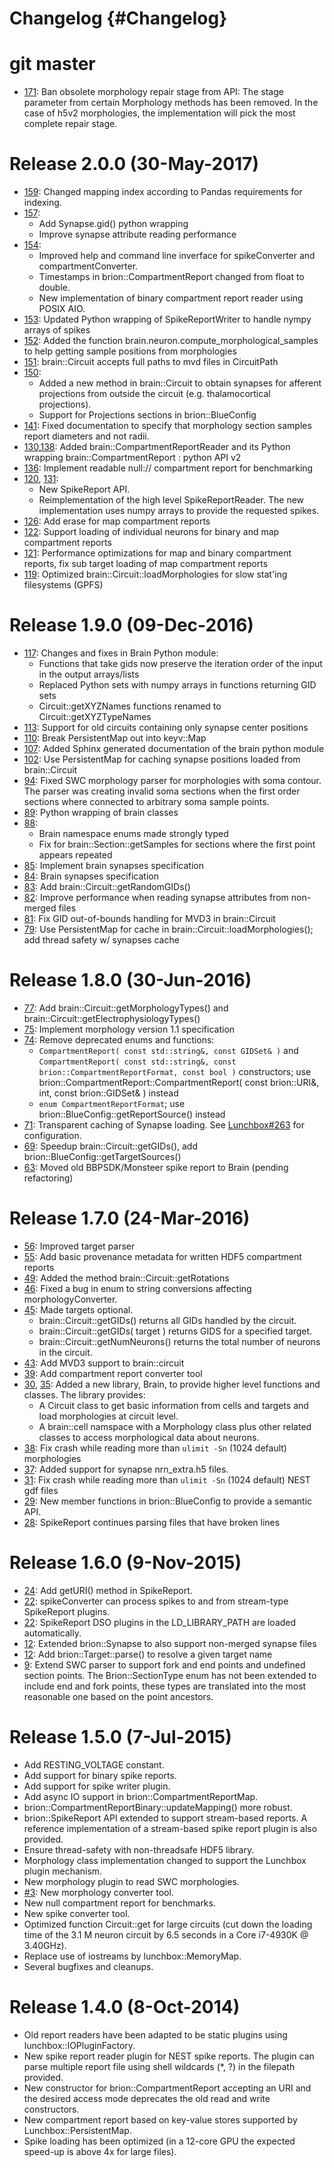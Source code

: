 Changelog {#Changelog}
=========

# git master

* [171](https://github.com/BlueBrain/Brion/pull/171):
  Ban obsolete morphology repair stage from API: The stage parameter from
  certain Morphology methods has been removed. In the case of h5v2 morphologies,
  the implementation will pick the most complete repair stage.

# Release 2.0.0 (30-May-2017)

* [159](https://github.com/BlueBrain/Brion/pull/159):
  Changed mapping index according to Pandas requirements for indexing.
* [157](https://github.com/BlueBrain/Brion/pull/157):
  - Add Synapse.gid() python wrapping
  - Improve synapse attribute reading performance
* [154](https://github.com/BlueBrain/Brion/pull/154):
  - Improved help and command line inverface for spikeConverter and
    compartmentConverter.
  - Timestamps in brion::CompartmentReport changed from float to double.
  - New implementation of binary compartment report reader using POSIX AIO.
* [153](https://github.com/BlueBrain/Brion/pull/153):
  Updated Python wrapping of SpikeReportWriter to handle nympy arrays of spikes
* [152](https://github.com/BlueBrain/Brion/pull/152):
  Added the function brain.neuron.compute_morphological_samples to help getting
  sample positions from morphologies
* [151](https://github.com/BlueBrain/Brion/pull/151):
  brain::Circuit accepts full paths to mvd files in CircuitPath
* [150](https://github.com/BlueBrain/Brion/pull/150):
  - Added a new method in brain::Circuit to obtain synapses for afferent
    projections from outside the circuit (e.g. thalamocortical projections).
  - Support for Projections sections in brion::BlueConfig
* [141](https://github.com/BlueBrain/Brion/pull/141):
  Fixed documentation to specify that morphology section samples report
  diameters and not radii.
* [130](https://github.com/BlueBrain/Brion/pull/130),[138](https://github.com/BlueBrain/Brion/pull/138):
  Added brain::CompartmentReportReader and its Python wrapping
  brain::CompartmentReport : python API v2
* [136](https://github.com/BlueBrain/Brion/pull/136):
  Implement readable null:// compartment report for benchmarking
* [120](https://github.com/BlueBrain/Brion/pull/120), [131](https://github.com/BlueBrain/Brion/pull/131):
  - New SpikeReport API.
  - Reimplementation of the high level SpikeReportReader. The new implementation
    uses numpy arrays to provide the requested spikes.
* [126](https://github.com/BlueBrain/Brion/pull/126):
  Add erase for map compartment reports
* [122](https://github.com/BlueBrain/Brion/pull/122):
  Support loading of individual neurons for binary and map compartment reports
* [121](https://github.com/BlueBrain/Brion/pull/121):
  Performance optimizations for map and binary compartment reports, fix
  sub target loading of map compartment reports
* [119](https://github.com/BlueBrain/Brion/pull/119):
  Optimized brain::Circuit::loadMorphologies for slow stat'ing
  filesystems (GPFS)

# Release 1.9.0 (09-Dec-2016)

* [117](https://github.com/BlueBrain/Brion/pull/117):
  Changes and fixes in Brain Python module:
  - Functions that take gids now preserve the iteration order of the input in
    the output arrays/lists
  - Replaced Python sets with numpy arrays in functions returning GID sets
  - Circuit::getXYZNames functions renamed to Circuit::getXYZTypeNames
* [113](https://github.com/BlueBrain/Brion/pull/113):
  Support for old circuits containing only synapse center positions
* [110](https://github.com/BlueBrain/Brion/pull/110):
  Break PersistentMap out into keyv::Map
* [107](https://github.com/BlueBrain/Brion/pull/107):
  Added Sphinx generated documentation of the brain python module
* [102](https://github.com/BlueBrain/Brion/pull/102):
  Use PersistentMap for caching synapse positions loaded from brain::Circuit
* [94](https://github.com/BlueBrain/Brion/pull/94):
  Fixed SWC morphology parser for morphologies with soma contour. The parser was
  creating invalid soma sections when the first order sections where connected
  to arbitrary soma sample points.
* [89](https://github.com/BlueBrain/Brion/pull/89):
  Python wrapping of brain classes
* [88](https://github.com/BlueBrain/Brion/pull/88):
  - Brain namespace enums made strongly typed
  - Fix for brain::Section::getSamples for sections where the first point
    appears repeated
* [85](https://github.com/BlueBrain/Brion/pull/85):
  Implement brain synapses specification
* [84](https://github.com/BlueBrain/Brion/pull/84):
  Brain synapses specification
* [83](https://github.com/BlueBrain/Brion/pull/83):
  Add brain::Circuit::getRandomGIDs()
* [82](https://github.com/BlueBrain/Brion/pull/82):
  Improve performance when reading synapse attributes from non-merged files
* [81](https://github.com/BlueBrain/Brion/pull/81):
  Fix GID out-of-bounds handling for MVD3 in brain::Circuit
* [79](https://github.com/BlueBrain/Brion/pull/79):
  Use PersistentMap for cache in brain::Circuit::loadMorphologies(); add thread
  safety w/ synapses cache

# Release 1.8.0 (30-Jun-2016)

* [77](https://github.com/BlueBrain/Brion/pull/77):
  Add brain::Circuit::getMorphologyTypes() and brain::Circuit::getElectrophysiologyTypes()
* [75](https://github.com/BlueBrain/Brion/pull/75):
  Implement morphology version 1.1 specification
* [74](https://github.com/BlueBrain/Brion/pull/74):
  Remove deprecated enums and functions:
  - `CompartmentReport( const std::string&, const GIDSet& )` and
    `CompartmentReport( const std::string&,
    const brion::CompartmentReportFormat, const bool )` constructors; use
    brion::CompartmentReport::CompartmentReport( const brion::URI&, int, const brion::GIDSet& )
    instead
  - `enum CompartmentReportFormat`; use brion::BlueConfig::getReportSource()
    instead
* [71](https://github.com/BlueBrain/Brion/pull/71):
  Transparent caching of Synapse loading. See
  [Lunchbox#263](https://github.com/Eyescale/Lunchbox/pull/263) for
  configuration.
* [69](https://github.com/BlueBrain/Brion/pull/69):
  Speedup brain::Circuit::getGIDs(), add brion::BlueConfig::getTargetSources()
* [63](https://github.com/BlueBrain/Brion/pull/63):
  Moved old BBPSDK/Monsteer spike report to Brain (pending refactoring)

# Release 1.7.0 (24-Mar-2016)

* [56](https://github.com/BlueBrain/Brion/pull/56):
  Improved target parser
* [55](https://github.com/BlueBrain/Brion/pull/55):
  Add basic provenance metadata for written HDF5 compartment reports
* [49](https://github.com/BlueBrain/Brion/pull/49):
  Added the method brain::Circuit::getRotations
* [46](https://github.com/BlueBrain/Brion/pull/46):
  Fixed a bug in enum to string conversions affecting morphologyConverter.
* [45](https://github.com/BlueBrain/Brion/pull/45):
  Made targets optional.
  - brain::Circuit::getGIDs() returns all GIDs handled by the circuit.
  - brain::Circuit::getGIDs( target ) returns GIDS for a specified target.
  - brain::Circuit::getNumNeurons() returns the total number of neurons in the
    circuit.
* [43](https://github.com/BlueBrain/Brion/pull/43):
  Add MVD3 support to brain::circuit
* [39](https://github.com/BlueBrain/Brion/pull/39):
  Add compartment report converter tool
* [30](https://github.com/BlueBrain/Brion/pull/30),
  [35](https://github.com/BlueBrain/Brion/pull/35):
  Added a new library, Brain, to provide higher level functions and classes.
  The library provides:
  - A Circuit class to get basic information from cells and targets and load
    morphologies at circuit level.
  - A brain::cell namspace with a Morphology class plus other related classes
    to access morphological data about neurons.
* [38](https://github.com/BlueBrain/Brion/pull/38):
  Fix crash while reading more than `ulimit -Sn` (1024 default) morphologies
* [37](https://github.com/BlueBrain/Brion/pull/37):
  Added support for synapse nrn_extra.h5 files.
* [31](https://github.com/BlueBrain/Brion/pull/31):
  Fix crash while reading more than `ulimit -Sn` (1024 default) NEST gdf files
* [29](https://github.com/BlueBrain/Brion/pull/29):
  New member functions in brion::BlueConfig to provide a semantic API.
* [28](https://github.com/BlueBrain/Brion/pull/28):
  SpikeReport continues parsing files that have broken lines

# Release 1.6.0 (9-Nov-2015)

* [24](https://github.com/BlueBrain/Brion/pull/24):
  Add getURI() method in SpikeReport.
* [22](https://github.com/BlueBrain/Brion/pull/22):
  spikeConverter can process spikes to and from stream-type SpikeReport plugins.
* [22](https://github.com/BlueBrain/Brion/pull/22):
  SpikeReport DSO plugins in the LD_LIBRARY_PATH are loaded automatically.
* [12](https://github.com/BlueBrain/Brion/pull/12):
  Extended brion::Synapse to also support non-merged synapse files
* [12](https://github.com/BlueBrain/Brion/pull/12):
  Add brion::Target::parse() to resolve a given target name
* [9](https://github.com/BlueBrain/Brion/issues/9):
  Extend SWC parser to support fork and end points and undefined section points.
  The Brion::SectionType enum has not been extended to include end and fork
  points, these types are translated into the most reasonable one based on the
  point ancestors.

# Release 1.5.0 (7-Jul-2015)

* Add RESTING_VOLTAGE constant.
* Add support for binary spike reports.
* Add support for spike writer plugin.
* Add async IO support in brion::CompartmentReportMap.
* brion::CompartmentReportBinary::updateMapping() more robust.
* brion::SpikeReport API extended to support stream-based reports. A reference
  implementation of a stream-based spike report plugin is also provided.
* Ensure thread-safety with non-threadsafe HDF5 library.
* Morphology class implementation changed to support the Lunchbox plugin
  mechanism.
* New morphology plugin to read SWC morphologies.
* [#3](https://github.com/BlueBrain/Brion/pull/3):
  New morphology converter tool.
* New null compartment report for benchmarks.
* New spike converter tool.
* Optimized function Circuit::get for large circuits (cut down the loading time
  of the 3.1 M neuron circuit by 6.5 seconds in a Core i7-4930K @ 3.40GHz).
* Replace use of iostreams by lunchbox::MemoryMap.
* Several bugfixes and cleanups.

# Release 1.4.0 (8-Oct-2014)

* Old report readers have been adapted to be static plugins using
  lunchbox::IOPluginFactory.
* New spike report reader plugin for NEST spike reports. The plugin can
  parse multiple report file using shell wildcards (*, ?) in the
  filepath provided.
* New constructor for brion::CompartmentReport accepting an URI and the desired
  access mode deprecates the old read and write constructors.
* New compartment report based on key-value stores supported by
  Lunchbox::PersistentMap.
* Spike loading has been optimized (in a 12-core GPU the expected
  speed-up is above 4x for large files).
